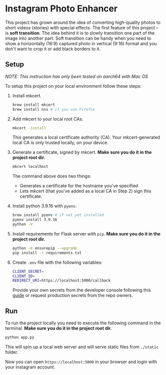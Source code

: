# Instagram Photo Enhancer

This project has grown around the idea of converting high-quality photos to short videos (stories) with special effects. The first feature of this project – is **soft transition**. The idea behind it is to slowly transition one part of the image into another part. Soft transition can be handy when you need to show a horizontally (16:9) captured photo in vertical (9:16) format and you don't want to crop it or add black borders to it.

## Setup

_NOTE: This instruction has only been tested on aarch64 with Mac OS_

To setup this project on your local environment follow these steps:

1. Install mkcert.

    ```bash
    brew install mkcert
    brew install nss # if you use Firefox
    ```

1. Add mkcert to your local root CAs.

    ```bash
    mkcert -install
    ```

    This generates a local certificate authority (CA). Your mkcert-generated local CA is only trusted locally, on your device.

1. Generate a certificate, signed by mkcert. **Make sure you do it in the project root dir.**

    ```bash
    mkcert localhost
    ```

    The command above does two things:

    - Generates a certificate for the hostname you've specified
    - Lets mkcert (that you've added as a local CA in Step 2) sign this certificate.

1. Install python 3.9.16 with `pyenv`.

    ```bash
    brew install pyenv # if not yet installed
    pyenv install 3.9.16
    python -V
    ```

1. Install requirements for Flask server with `pip`. **Make sure you do it in the project root dir.**

    ```bash
    python -m ensurepip --upgrade
    pip install -r requirements.txt
    ```

1. Create `.env` file with the following variables:

    ```bash
    CLIENT_SECRET=
    CLIENT_ID=
    REDIRECT_URI=https://localhost:5000/callback
    ```

    Provide your own secrets from the developer console following this [guide](https://developers.facebook.com/docs/instagram-basic-display-api/) or request production secrets from the repo owners.

## Run

To run the project locally you need to execute the following command in the terminal. **Make sure you do it in the project root dir.**

```bash
python app.py
```

This will spin up a local web server and will serve static files from `./static` folder.

Now you can open `https://localhost:5000` in your browser and login with your instagram account.
